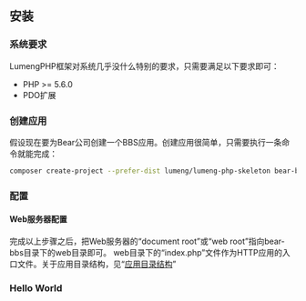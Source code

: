 ## 安装

### 系统要求

LumengPHP框架对系统几乎没什么特别的要求，只需要满足以下要求即可：

* PHP >= 5.6.0
* PDO扩展

### 创建应用

假设现在要为Bear公司创建一个BBS应用。创建应用很简单，只需要执行一条命令就能完成：
```bash
composer create-project --prefer-dist lumeng/lumeng-php-skeleton bear-bbs
```

### 配置

#### Web服务器配置

完成以上步骤之后，把Web服务器的“document root”或“web root”指向bear-bbs目录下的web目录即可。
web目录下的“index.php”文件作为HTTP应用的入口文件。关于应用目录结构，见“[应用目录结构](chapters/introduction/app-directory-structure.md)”

### Hello World


